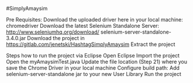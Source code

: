 
#SimplyAmaysim

Pre Requisites:
Download the uploaded driver here in your local machine: chromedriver
Download the latest Selenium Standalone Server: http://www.seleniumhq.org/download/ selenium-server-standalone-3.4.0.jar
Download the project in https://gitlab.com/jenetski/HashtagSimplyAmaysim
Extract the project

Steps how to run the project via Eclipse
Open Eclipse
Import the project
Open the myAmaysimTest.java
Update the file location (Step 21) where you save the Chrome Driver in your local machine
Configure build path:  Add selenium-server-standalone jar to your new User Library
Run the project
